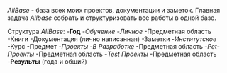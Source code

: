 *AllBase* - база всех моих проектов, документации и заметок. 
Главная задача *Allbase* собрать и структуризовать все работы в одной базе. 

Структура *AllBase*:
-**Год** 
	-*Обучение*
		-*Личное*
			-Предметная область
				-Книги
				-Документация (лично написанная)
				-Заметки 
		-*Институтское*
			-Курс
				-Предмет
	-*Проекты*
		-*В Разработке*
			-Предметная область
		-*Pet-Проекты*
			-Предметная область
		-*Test Проекты*
			-Предметная область
-**Результы** (года и общий)


